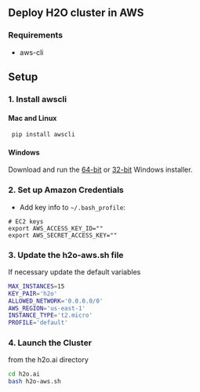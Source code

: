 ## Deploy H2O cluster in AWS


### Requirements

* aws-cli


## Setup


### 1. Install awscli

#### Mac and Linux

```bash
 pip install awscli
```

#### Windows


Download and run the [64-bit](https://s3.amazonaws.com/aws-cli/AWSCLI64.msi) or [32-bit](https://s3.amazonaws.com/aws-cli/AWSCLI32.msi) Windows installer.


### 2. Set up Amazon Credentials

- Add key info to `~/.bash_profile`:
```
# EC2 keys
export AWS_ACCESS_KEY_ID=""
export AWS_SECRET_ACCESS_KEY=""
```

### 3. Update the h2o-aws.sh file

If necessary update the default variables

```bash
MAX_INSTANCES=15
KEY_PAIR='h2o'
ALLOWED_NETWORK='0.0.0.0/0'
AWS_REGION='us-east-1'
INSTANCE_TYPE='t2.micro'
PROFILE='default'
```

### 4. Launch the Cluster

from the h2o.ai directory

```bash
cd h2o.ai
bash h2o-aws.sh
```
